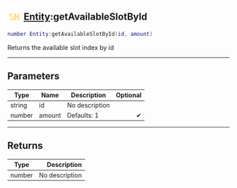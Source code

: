 ## <img src="../../.gitbook/assets/shared.png" width="32" height="32" /> [Entity](../entity/README.md):getAvailableSlotById

```lua
number Entity:getAvailableSlotById(id, amount)
```

Returns the available slot index by id<br>

-----------------
## Parameters

| Type   | Name | Description | Optional |
| ------ | ---- | ----------- | -------: |
| string | id | No description |  |
| number | amount | Defaults: 1 | ✔ |

-----------------
## Returns

| Type   | Description |
| ------ | ----------: |
| number | No description |
